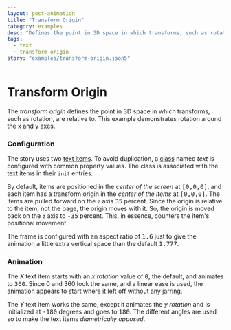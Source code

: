 ```yaml
---
layout: post-animation
title: "Transform Origin"
category: examples
desc: "Defines the point in 3D space in which transforms, such as rotation, are relative to. The origin defaults to the center of the item, but may be moved relative to that."
tags: 
  - text
  - transform-origin
story: "examples/transform-origin.json5"
---
```

# Transform Origin

The _transform origin_ defines the point in 3D space in which transforms, such as rotation, are relative to.  This example demonstrates rotation around the x and y axes.

### Configuration

The story uses two [text items](/models/#&middot;-text-item). To avoid duplication, a [class](/properties/#class) named _text_ is configured with common property values. The class is associated with the text items in their <code>init</code> entries.

By default, items are positioned in the _center of the screen_ at <samp class="number">[0,0,0]</samp>, and each item has a transform origin in the _center of the items_ at <samp class="number">[0,0,0]</samp>. The items are pulled forward on the <code>z</code> axis <samp class="number">35</samp> percent.  Since the origin is relative to the item, not the page, the origin moves with it.  So, the origin is moved back on the <code>z</code> axis to <samp class="number">-35</samp> percent.  This, in essence, counters the item's positional movement.

The frame is configured with an aspect ratio of <samp class="number">1.6</samp> just to give the animation a little extra vertical space than the default <samp class="number">1.777</samp>.


### Animation

The _X_ text item starts with an _x rotation_ value of <samp class="number">0</samp>, the default, and animates to <samp class="number">360</samp>.  Since 0 and 360 look the same, and a linear ease is used, the animation appears to start where it left off without any jarring.

The _Y_ text item works the same, except it animates the _y rotation_ and is initialized at <samp class="number">-180</samp> degrees and goes to <samp class="number">180</samp>. The different angles are used so to make the text items _diametrically opposed_.